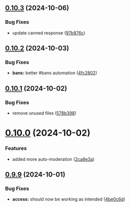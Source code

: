 ## [0.10.3](https://github.com/Torwent/wasp-discord/compare/v0.10.2...v0.10.3) (2024-10-06)


### Bug Fixes

* update canned response ([97b876c](https://github.com/Torwent/wasp-discord/commit/97b876c4a262ba1e68cd4c944b42d3aeb825ee55))



## [0.10.2](https://github.com/Torwent/wasp-discord/compare/v0.10.1...v0.10.2) (2024-10-03)


### Bug Fixes

* **bans:** better #bans automation ([4fc2802](https://github.com/Torwent/wasp-discord/commit/4fc28020a6fa1e24787c37d7d61794e532f69a0b))



## [0.10.1](https://github.com/Torwent/wasp-discord/compare/v0.10.0...v0.10.1) (2024-10-02)


### Bug Fixes

* remove unused files ([578b398](https://github.com/Torwent/wasp-discord/commit/578b3985e39f10905569adc27ba06aa9d499e7a3))



# [0.10.0](https://github.com/Torwent/wasp-discord/compare/v0.9.9...v0.10.0) (2024-10-02)


### Features

* added more auto-moderation ([2ca8e3a](https://github.com/Torwent/wasp-discord/commit/2ca8e3adcbee7f53aa8c2d335eab3d0dab183eae))



## [0.9.9](https://github.com/Torwent/wasp-discord/compare/v0.9.8...v0.9.9) (2024-10-01)


### Bug Fixes

* **access:** should now be working as intended ([4be0c6d](https://github.com/Torwent/wasp-discord/commit/4be0c6da2ea075a7bbbf480314fcbb6996d470ea))



